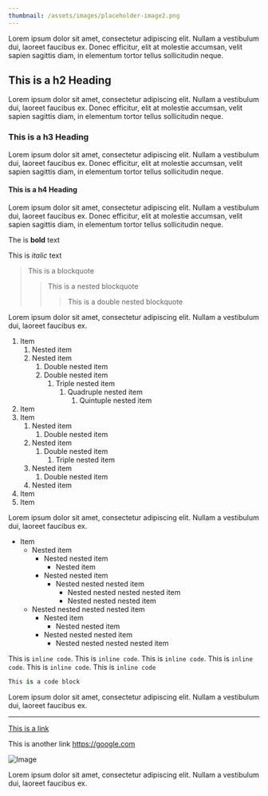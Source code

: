 ```yaml
---
thumbnail: /assets/images/placeholder-image2.png
---
```


Lorem ipsum dolor sit amet, consectetur adipiscing elit. Nullam a vestibulum dui, laoreet faucibus ex. Donec efficitur,
elit at molestie accumsan, velit sapien sagittis diam, in elementum tortor tellus sollicitudin neque.

## This is a h2 Heading

Lorem ipsum dolor sit amet, consectetur adipiscing elit. Nullam a vestibulum dui, laoreet faucibus ex. Donec efficitur,
elit at molestie accumsan, velit sapien sagittis diam, in elementum tortor tellus sollicitudin neque.

### This is a h3 Heading

Lorem ipsum dolor sit amet, consectetur adipiscing elit. Nullam a vestibulum dui, laoreet faucibus ex. Donec efficitur,
elit at molestie accumsan, velit sapien sagittis diam, in elementum tortor tellus sollicitudin neque.

#### This is a h4 Heading

Lorem ipsum dolor sit amet, consectetur adipiscing elit. Nullam a vestibulum dui, laoreet faucibus ex. Donec efficitur,
elit at molestie accumsan, velit sapien sagittis diam, in elementum tortor tellus sollicitudin neque.

The is **bold** text

This is *italic* text

> This is a blockquote
>> This is a nested blockquote
>>> This is a double nested blockquote
 
Lorem ipsum dolor sit amet, consectetur adipiscing elit. Nullam a vestibulum dui, laoreet faucibus ex.

1. Item
   1. Nested item
   2. Nested item
      1. Double nested item 
      2. Double nested item
         1. Triple nested item
            1. Quadruple nested item 
                1. Quintuple nested item
2. Item 
3. Item
   1. Nested item
      1. Double nested item
   2. Nested item
      1. Double nested item
         1. Triple nested item
   3. Nested item
      1. Double nested item
   4. Nested item
4. Item
5. Item

Lorem ipsum dolor sit amet, consectetur adipiscing elit. Nullam a vestibulum dui, laoreet faucibus ex.

- Item
  - Nested item
    - Nested nested item
      - Nested item
    - Nested nested item
      - Nested nested nested item
          - Nested nested nested nested item
        - Nested nested nested item
  - Nested nested nested nested item
    - Nested item
      - Nested nested item
    - Nested nested nested item
      - Nested nested nested nested item

This is `inline code`. This is `inline code`. This is `inline code`. This is `inline code`. This is `inline code`. This is `inline code`

```python
This is a code block
```

Lorem ipsum dolor sit amet, consectetur adipiscing elit. Nullam a vestibulum dui, laoreet faucibus ex.

***

[This is a link](https://google.com)

This is another link <https://google.com>

![Image](/assets/images/placeholder-image1.png)

Lorem ipsum dolor sit amet, consectetur adipiscing elit. Nullam a vestibulum dui, laoreet faucibus ex.